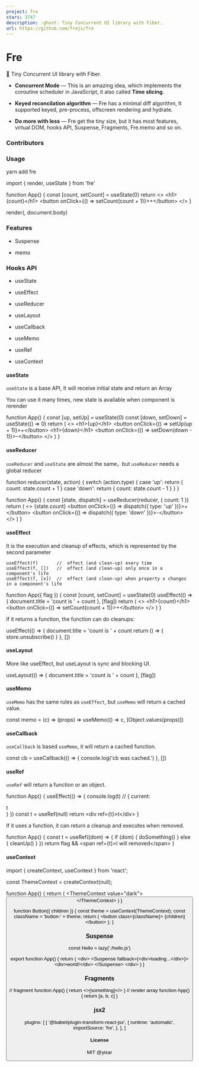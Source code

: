 ```yaml
---
project: fre
stars: 3747
description: :ghost: Tiny Concurrent UI library with Fiber.
url: https://github.com/frejs/fre
---
```


Fre
===

👻 Tiny Concurrent UI library with Fiber.

-   **Concurrent Mode** — This is an amazing idea, which implements the coroutine scheduler in JavaScript, it also called **Time slicing**.
    
-   **Keyed reconcilation algorithm** — Fre has a minimal diff algorithm, It supported keyed, pre-process, offscreen rendering and hydrate.
    
-   **Do more with less** — Fre get the tiny size, but it has most features, virtual DOM, hooks API, Suspense, Fragments, Fre.memo and so on.
    

### Contributors

### Usage

yarn add fre

import { render, useState } from 'fre'

function App() {
  const \[count, setCount\] \= useState(0)
  return <\>
      <h1\>{count}</h1\>
      <button onClick\={() \=> setCount(count + 1)}\>+</button\>
    </\>
}

render(<App/>, document.body)

### Features

-   Suspense
    
-   memo
    

### Hooks API

-   useState
    
-   useEffect
    
-   useReducer
    
-   useLayout
    
-   useCallback
    
-   useMemo
    
-   useRef
    
-   useContext
    

#### useState

`useState` is a base API, It will receive initial state and return an Array

You can use it many times, new state is available when component is rerender

function App() {
  const \[up, setUp\] \= useState(0)
  const \[down, setDown\] \= useState(() \=> 0)
  return (
    <\>
      <h1\>{up}</h1\>
      <button onClick\={() \=> setUp(up + 1)}\>+</button\>
      <h1\>{down}</h1\>
      <button onClick\={() \=> setDown(down \- 1)}\>\-</button\>
    </\>
  )
}

#### useReducer

`useReducer` and `useState` are almost the same，but `useReducer` needs a global reducer

function reducer(state, action) {
  switch (action.type) {
    case 'up':
      return { count: state.count + 1 }
    case 'down':
      return { count: state.count \- 1 }
  }
}

function App() {
  const \[state, dispatch\] \= useReducer(reducer, { count: 1 })
  return (
    <\>
      {state.count}
      <button onClick\={() \=> dispatch({ type: 'up' })}\>+</button\>
      <button onClick\={() \=> dispatch({ type: 'down' })}\>\-</button\>
    </\>
  )
}

#### useEffect

It is the execution and cleanup of effects, which is represented by the second parameter

```
useEffect(f)       //  effect (and clean-up) every time
useEffect(f, [])   //  effect (and clean-up) only once in a component's life
useEffect(f, [x])  //  effect (and clean-up) when property x changes in a component's life
```

function App({ flag }) {
  const \[count, setCount\] \= useState(0)
  useEffect(() \=> {
    document.title \= 'count is ' + count
  }, \[flag\])
  return (
    <\>
      <h1\>{count}</h1\>
      <button onClick\={() \=> setCount(count + 1)}\>+</button\>
    </\>
  )
}

If it returns a function, the function can do cleanups:

useEffect(() \=> {
  document.title \= 'count is ' + count
  return () \=> {
    store.unsubscribe()
  }
}, \[\])

#### useLayout

More like useEffect, but useLayout is sync and blocking UI.

useLayout(() \=> {
  document.title \= 'count is ' + count
}, \[flag\])

#### useMemo

`useMemo` has the same rules as `useEffect`, but `useMemo` will return a cached value.

const memo \= (c) \=> (props) \=> useMemo(() \=> c, \[Object.values(props)\])

#### useCallback

`useCallback` is based `useMemo`, it will return a cached function.

const cb \= useCallback(() \=> {
  console.log('cb was cached.')
}, \[\])

#### useRef

`useRef` will return a function or an object.

function App() {
  useEffect(() \=> {
    console.log(t) // { current:<div>t</div> }
  })
  const t \= useRef(null)
  return <div ref\={t}\>t</div\>
}

If it uses a function, it can return a cleanup and executes when removed.

function App() {
  const t \= useRef((dom) \=> {
    if (dom) {
      doSomething()
    } else {
      cleanUp()
    }
  })
  return flag && <span ref\={t}\>I will removed</span\>
}

#### useContext

import { createContext, useContext } from 'react';

const ThemeContext \= createContext(null);

function App() {
  return (
    <ThemeContext value\="dark"\>
      <Button />
    </ThemeContext\>
  )
}

function Button({ children }) {
  const theme \= useContext(ThemeContext);
  const className \= 'button-' + theme;
  return (
    <button class\={className}\>
      {children}
    </button\>
  );
}

### Suspense

const Hello \= lazy('./hello.js')

export function App() {
  return (
    <div\>
      <Suspense fallback\={<div\>loading...</div\>}\>
        <Hello />
        <div\>world!</div\>
      </Suspense\>
    </div\>
  )
}

### Fragments

// fragment
function App() {
  return <\>{something}</\>
}
// render array
function App() {
  return \[a, b, c\]
}

### jsx2

plugins: \[
  \[
    '@babel/plugin-transform-react-jsx',
    {
      runtime: 'automatic',
      importSource: 'fre',
    },
  \],
\]

#### License

MIT @yisar
